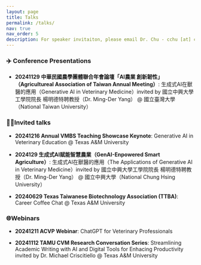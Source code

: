 ```yaml
---
layout: page
title: Talks
permalink: /talks/
nav: true
nav_order: 5
description: For speaker invitaiton, please email Dr. Chu - cchu [at] cvm [dot] tamu [dot] edu
---
```


### ✈️ Conference Presentations

-  **20241129 中華民國農學團體聯合年會論壇「AI農業 創新韌性」（Agricultureal Association of Taiwan Annual Meeting）**: 生成式AI在獸醫的應用（Generative AI in Veterinary Medicine）invited by 國立中興大學工學院院長 楊明德特聘教授（Dr. Ming-Der Yang） @ 國立臺灣大學（National Taiwan University）

### 👩‍🏫Invited talks

-  **20241216 Annual VMBS Teaching Showcase Keynote**: Generative AI in Veterinary Education @ Texas A&M University

-  **2024129 生成式AI賦能智慧農業（GenAI-Enpowered Smart Agriculture）**: 生成式AI在獸醫的應用（The Applications of Generative AI in Veterinary Medicine）invited by 國立中興大學工學院院長 楊明德特聘教授（Dr. Ming-Der Yang） @ 國立中興大學（National Chung Hsing University）

-  **20240629 Texas Taiwanese Biotechnology Association (TTBA)**: Career Coffee Chat @ Texas A&M University

### 🌐Webinars

-  **20241211 ACVP Webinar**: ChatGPT for Veterinary Professionals

-  **20241112 TAMU CVM Research Conversation Series**: Streamlining Academic Writing with AI and Digital Tools for Enhacing Productivity invited by Dr. Michael Criscitiello @ Texas A&M University